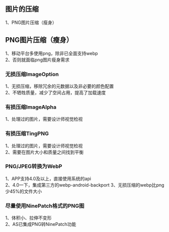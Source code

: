 
## 图片的压缩
1、PNG图片压缩（瘦身）

## PNG图片压缩（瘦身）
1、移动平台多使用png，除非已全面支持webp    
2、否则就面临png图片瘦身需求    

### 无损压缩ImageOption
1、无损压缩，移除冗余的元数据以及非必要的颜色配置    
2、不牺牲质量，减少了空间占用，提高了加载速度    

### 有损压缩ImageAlpha
1、处理过的图片，需要设计师视觉检视    

### 有损压缩TingPNG
1、处理过的图片，需要设计师视觉检视    
2、需要在图片大小和质量之间找到平衡     

### PNG/JPEG转换为WebP
1、APP支持4.0及以上，直接使用系统的api   
2、4.0一下，集成第三方的webp-android-backport
3、无损压缩的webp比png少45%的文件大小

### 尽量使用NinePatch格式的PNG图
1、体积小、拉伸不变形      
2、AS已集成PNG转NinePatch功能
